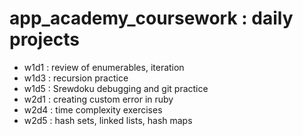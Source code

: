 # app_academy_coursework : daily projects

* w1d1 : review of enumerables, iteration
* w1d3 : recursion practice
* w1d5 : Srewdoku debugging and git practice
* w2d1 : creating custom error in ruby
* w2d4 : time complexity exercises
* w2d5 : hash sets, linked lists, hash maps